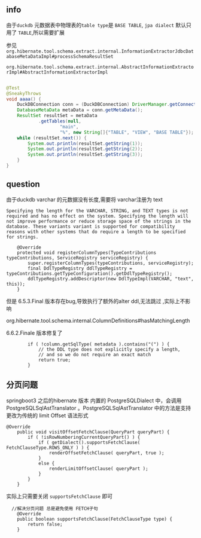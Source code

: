 ## info

由于`duckdb` 元数据表中物理表的`table type`是 `BASE TABLE`, `jpa dialect` 默认只用了 `TABLE`,所以需要扩展

参见`org.hibernate.tool.schema.extract.internal.InformationExtractorJdbcDatabaseMetaDataImpl#processSchemaResultSet`

`org.hibernate.tool.schema.extract.internal.AbstractInformationExtractorImpl#AbstractInformationExtractorImpl`

```java

@Test
@SneakyThrows
void aaaa() {
    DuckDBConnection conn = (DuckDBConnection) DriverManager.getConnection("jdbc:duckdb:demo.duckdb");
    DatabaseMetaData metaData = conn.getMetaData();
    ResultSet resultSet = metaData
            .getTables(null,
                    "main",
                    "%", new String[]{"TABLE", "VIEW", "BASE TABLE"});
    while (resultSet.next()) {
        System.out.println(resultSet.getString(1));
        System.out.println(resultSet.getString(2));
        System.out.println(resultSet.getString(3));
    }
}
```

## question
由于duckdb varchar 的元数据没有长度,需要将 varchar注册为 text 

`Specifying the length for the VARCHAR, STRING, and TEXT types is not required and has no effect on the system. Specifying the length will not improve performance or reduce storage space of the strings in the database. These variants variant is supported for compatibility reasons with other systems that do require a length to be specified for strings.`


```
    @Override
    protected void registerColumnTypes(TypeContributions typeContributions, ServiceRegistry serviceRegistry) {
        super.registerColumnTypes(typeContributions, serviceRegistry);
        final DdlTypeRegistry ddlTypeRegistry = typeContributions.getTypeConfiguration().getDdlTypeRegistry();
        ddlTypeRegistry.addDescriptor(new DdlTypeImpl(VARCHAR, "text", this));
    }

```

 但是 6.5.3.Final 版本存在bug,导致执行了额外的alter ddl,无法跳过 ,实际上不影响

org.hibernate.tool.schema.internal.ColumnDefinitions#hasMatchingLength



6.6.2.Finale 版本修复了
```
        if ( !column.getSqlType( metadata ).contains("(") ) {
			// the DDL type does not explicitly specify a length,
			// and so we do not require an exact match
			return true;
		}
```
##  分页问题
springboot3 之后的hibernate 版本   内置的 PostgreSQLDialect 中，会调用 PostgreSQLSqlAstTranslator 。PostgreSQLSqlAstTranslator 中的方法是支持更改为传统的 limit Offset 语法形式
```
@Override
	public void visitOffsetFetchClause(QueryPart queryPart) {
		if ( !isRowNumberingCurrentQueryPart() ) {
			if ( getDialect().supportsFetchClause( FetchClauseType.ROWS_ONLY ) ) {
				renderOffsetFetchClause( queryPart, true );
			}
			else {
				renderLimitOffsetClause( queryPart );
			}
		}
	}
```
实际上只需要关闭 `supportsFetchClause` 即可
```
  //解决分页问题 总是避免使用 FETCH子句
    @Override
    public boolean supportsFetchClause(FetchClauseType type) {
        return false;
    }
```


